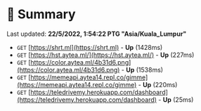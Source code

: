 # 📖 Summary
Last updated: **22/5/2022, 1:54:22 PTG "Asia/Kuala_Lumpur"**

- `GET` [https://shrt.ml](https://shrt.ml) - **Up** (1428ms)
- `GET` [https://hst.aytea.ml/](https://hst.aytea.ml/) - **Up** (227ms)
- `GET` [https://color.aytea.ml/4b31d6.png](https://color.aytea.ml/4b31d6.png) - **Up** (1538ms)
- `GET` [https://memeapi.aytea14.repl.co/gimme](https://memeapi.aytea14.repl.co/gimme) - **Up** (220ms)
- `GET` [https://teledrivemy.herokuapp.com/dashboard](https://teledrivemy.herokuapp.com/dashboard) - **Up** (25ms)
